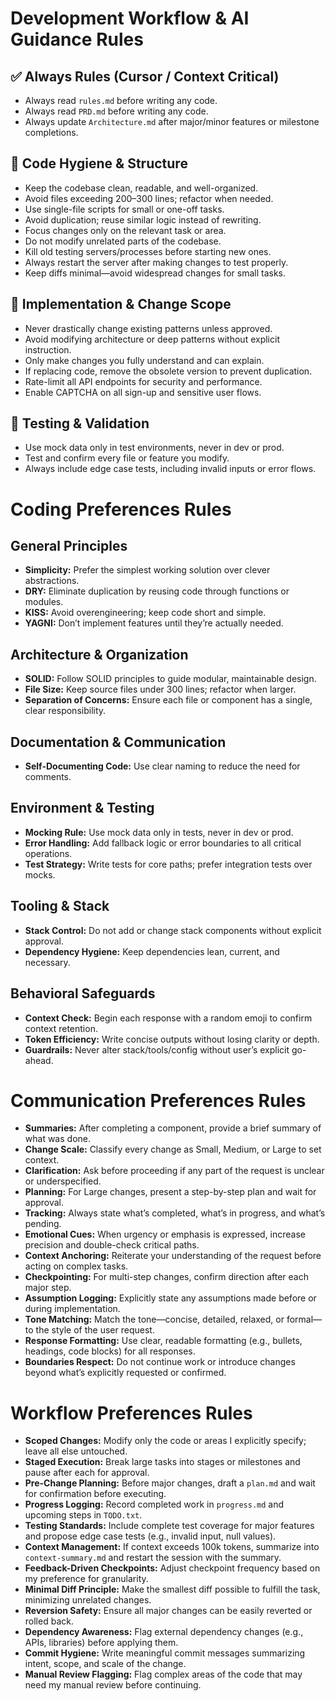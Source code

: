 # Development Workflow & AI Guidance Rules
## ✅ Always Rules (Cursor / Context Critical)
- Always read `rules.md` before writing any code. 
- Always read `PRD.md` before writing any code.
- Always update `Architecture.md` after major/minor features or milestone completions.

## 🧹 Code Hygiene & Structure
- Keep the codebase clean, readable, and well-organized.
- Avoid files exceeding 200–300 lines; refactor when needed.
- Use single-file scripts for small or one-off tasks.
- Avoid duplication; reuse similar logic instead of rewriting.
- Focus changes only on the relevant task or area.
- Do not modify unrelated parts of the codebase.
- Kill old testing servers/processes before starting new ones.
- Always restart the server after making changes to test properly.
- Keep diffs minimal—avoid widespread changes for small tasks.

## 🧠 Implementation & Change Scope
- Never drastically change existing patterns unless approved.
- Avoid modifying architecture or deep patterns without explicit instruction.
- Only make changes you fully understand and can explain.
- If replacing code, remove the obsolete version to prevent duplication.
- Rate-limit all API endpoints for security and performance.
- Enable CAPTCHA on all sign-up and sensitive user flows.

## 🧪 Testing & Validation
- Use mock data only in test environments, never in dev or prod.
- Test and confirm every file or feature you modify.
- Always include edge case tests, including invalid inputs or error flows.


# Coding Preferences Rules
## General Principles
- **Simplicity:** Prefer the simplest working solution over clever abstractions.
- **DRY:** Eliminate duplication by reusing code through functions or modules.
- **KISS:** Avoid overengineering; keep code short and simple.
- **YAGNI:** Don’t implement features until they’re actually needed.

## Architecture & Organization
- **SOLID:** Follow SOLID principles to guide modular, maintainable design.
- **File Size:** Keep source files under 300 lines; refactor when larger.
- **Separation of Concerns:** Ensure each file or component has a single, clear responsibility.

## Documentation & Communication
- **Self-Documenting Code:** Use clear naming to reduce the need for comments.

## Environment & Testing
- **Mocking Rule:** Use mock data only in tests, never in dev or prod.
- **Error Handling:** Add fallback logic or error boundaries to all critical operations.
- **Test Strategy:** Write tests for core paths; prefer integration tests over mocks.

## Tooling & Stack
- **Stack Control:** Do not add or change stack components without explicit approval.
- **Dependency Hygiene:** Keep dependencies lean, current, and necessary.

## Behavioral Safeguards
- **Context Check:** Begin each response with a random emoji to confirm context retention.
- **Token Efficiency:** Write concise outputs without losing clarity or depth.
- **Guardrails:** Never alter stack/tools/config without user’s explicit go-ahead.


# Communication Preferences Rules

- **Summaries:** After completing a component, provide a brief summary of what was done.
- **Change Scale:** Classify every change as Small, Medium, or Large to set context.
- **Clarification:** Ask before proceeding if any part of the request is unclear or underspecified.
- **Planning:** For Large changes, present a step-by-step plan and wait for approval.
- **Tracking:** Always state what’s completed, what’s in progress, and what’s pending.
- **Emotional Cues:** When urgency or emphasis is expressed, increase precision and double-check critical paths.
- **Context Anchoring:** Reiterate your understanding of the request before acting on complex tasks.
- **Checkpointing:** For multi-step changes, confirm direction after each major step.
- **Assumption Logging:** Explicitly state any assumptions made before or during implementation.
- **Tone Matching:** Match the tone—concise, detailed, relaxed, or formal—to the style of the user request.
- **Response Formatting:** Use clear, readable formatting (e.g., bullets, headings, code blocks) for all responses.
- **Boundaries Respect:** Do not continue work or introduce changes beyond what’s explicitly requested or confirmed.

# Workflow Preferences Rules

- **Scoped Changes:** Modify only the code or areas I explicitly specify; leave all else untouched.
- **Staged Execution:** Break large tasks into stages or milestones and pause after each for approval.
- **Pre-Change Planning:** Before major changes, draft a `plan.md` and wait for confirmation before executing.
- **Progress Logging:** Record completed work in `progress.md` and upcoming steps in `TODO.txt`.
- **Testing Standards:** Include complete test coverage for major features and propose edge case tests (e.g., invalid input, null values).
- **Context Management:** If context exceeds 100k tokens, summarize into `context-summary.md` and restart the session with the summary.
- **Feedback-Driven Checkpoints:** Adjust checkpoint frequency based on my preference for granularity.
- **Minimal Diff Principle:** Make the smallest diff possible to fulfill the task, minimizing unrelated changes.
- **Reversion Safety:** Ensure all major changes can be easily reverted or rolled back.
- **Dependency Awareness:** Flag external dependency changes (e.g., APIs, libraries) before applying them.
- **Commit Hygiene:** Write meaningful commit messages summarizing intent, scope, and scale of the change.
- **Manual Review Flagging:** Flag complex areas of the code that may need my manual review before continuing.


